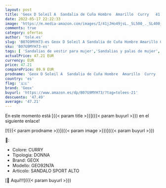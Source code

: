 ```yaml
---
layout: post
title: 'Geox D Soleil A  Sandalia de Cuña Hombre  Amarillo  Curry   41 EU'
date: 2022-05-17 22:22:33
image: 'https://m.media-amazon.com/images/I/41jJHo49jsL._SL500_._SL400_.jpg'
comments: true
category: ofertas
author: 'tole.es'
slug: 'B07G9MYH73-es Geox D Soleil A Sandalia de Cuña Hombre Amarillo Curry 41 EU'
sku: 'B07G9MYH73-es'
tags: [ 'Sandalias de vestir para mujer','Sandalias y palas de mujer','Zapatos','Zapatos para mujer','Zapatos y complementos','geox','sandalia','🇪🇸', ]
actualPrice: 47.21 EUR
currency: EUR
price: 47.21
comparePrice: 89.9 EUR
prodname: 'Geox D Soleil A  Sandalia de Cuña Hombre  Amarillo  Curry   41 EU'
country: 'es'
flag: '🇪🇸'
brand: 'Geox'
buyurl: 'https://www.amazon.es/dp/B07G9MYH73/?tag=tolees-21'
descuento: '47.49'
average: '47.21'
---
```


En este momento está [{{< param title >}}]({{< param buyurl >}}) en el siguiente enlace!

[![{{< param prodname >}}]({{< param image >}})]({{< param buyurl >}})

🔎:

- Colore: CURRY
- Tipologia: DONNA
- Brand: GEOX
- Modello: GEO92N7A
- Articolo: SANDALO SPORT ALTO

[🛒 Aquí!!!]({{< param buyurl >}})
